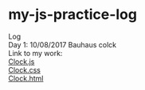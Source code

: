 # my-js-practice-log
Log</br>
Day 1: 10/08/2017 Bauhaus colck </br>
Link to my work: </br>
<a href="https://github.com/sharonchang0919/my-js-practice-log/blob/master/Clock.js">Clock.js</a></br>
<a href="https://github.com/sharonchang0919/my-js-practice-log/blob/master/Clock.css">Clock.css</a></br>
<a href="https://github.com/sharonchang0919/my-js-practice-log/blob/master/Clock.html">Clock.html</a></br>
